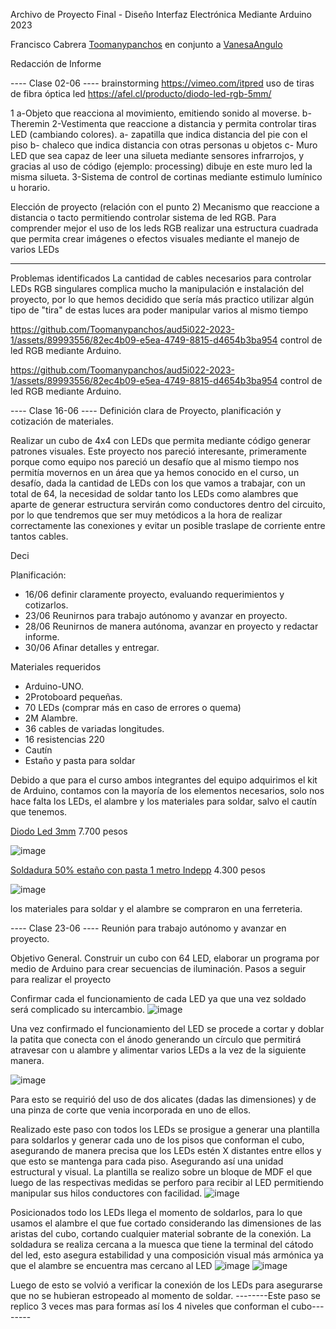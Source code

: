Archivo de Proyecto Final - Diseño Interfaz Electrónica Mediante Arduino        2023

Francisco Cabrera [Toomanypanchos](https://github.com/Toomanypanchos)
en conjunto a [VanesaAngulo](https://github.com/VanesaAngulo) 

Redacción de Informe

---- Clase 02-06 ----
brainstorming
https://vimeo.com/itpred
uso de tiras de fibra óptica led
https://afel.cl/producto/diodo-led-rgb-5mm/

1 a-Objeto que reacciona al movimiento, emitiendo sonido al moverse.
  b-Theremin
2-Vestimenta que reaccione a distancia y permita controlar tiras LED (cambiando colores).
a-	zapatilla que indica distancia del pie con el piso
b-	chaleco que indica distancia con otras personas u objetos
c-	Muro LED que sea capaz de leer una silueta mediante sensores infrarrojos, y gracias al uso de      código (ejemplo: processing) dibuje en este muro led la misma silueta.
3-Sistema de control de cortinas mediante estimulo lumínico u horario.

Elección de proyecto (relación con el punto 2)
Mecanismo que reaccione a distancia o tacto permitiendo controlar sistema de led RGB.
Para comprender mejor el uso de los leds RGB realizar una estructura cuadrada que permita crear imágenes o efectos visuales mediante el manejo de varios LEDs

-----------------------------------------------------------
Problemas identificados
La cantidad de cables necesarios para controlar LEDs RGB singulares complica mucho la manipulación e instalación del proyecto, por lo que hemos decidido que sería más practico utilizar algún tipo de "tira" de estas luces ara poder manipular varios al mismo tiempo 

https://github.com/Toomanypanchos/aud5i022-2023-1/assets/89993556/82ec4b09-e5ea-4749-8815-d4654b3ba954
control de led RGB mediante Arduino.
 

https://github.com/Toomanypanchos/aud5i022-2023-1/assets/89993556/82ec4b09-e5ea-4749-8815-d4654b3ba954
control de led RGB mediante Arduino.

---- Clase 16-06 ----
Definición clara de Proyecto, planificación y cotización de materiales.

Realizar un cubo de 4x4 con LEDs que permita mediante código generar patrones visuales. 
Este proyecto nos pareció interesante, primeramente porque como equipo nos pareció un desafío que al mismo tiempo nos permitía movernos en un área que ya hemos conocido en el curso, un desafío, dada la cantidad de LEDs con los que vamos a trabajar, con un total de 64, la necesidad de soldar tanto los LEDs como alambres que aparte de generar estructura servirán como conductores dentro del circuito, por lo que tendremos que ser muy metódicos a la hora de realizar correctamente las conexiones y evitar un posible traslape de corriente entre tantos cables.

Deci

Planificación:
-	16/06	definir claramente proyecto, evaluando requerimientos y cotizarlos.
-	23/06	Reunirnos para trabajo autónomo y avanzar en proyecto.
-	28/06	Reunirnos de manera autónoma, avanzar en proyecto y redactar informe.
-	30/06	Afinar detalles y entregar.

Materiales requeridos
-	Arduino-UNO.
-	2Protoboard pequeñas.
-	70 LEDs (comprar más en caso de errores o quema)
-	2M Alambre.
-	36 cables de variadas longitudes.
-	16 resistencias 220
-	Cautín
-	Estaño y pasta para soldar

Debido a que para el curso ambos integrantes del equipo adquirimos el kit de Arduino, contamos con la mayoría de los elementos necesarios, solo nos hace falta los LEDs, el alambre y los materiales para soldar, salvo el cautín que tenemos.

[Diodo Led 3mm](https://www.kowka.cl/diodos/157-diodo-led-3mm-alta-luminosidad.html)  7.700 pesos

![image](https://github.com/Toomanypanchos/aud5i022-2023-1/assets/89993556/3562fc13-44d6-41cf-a93a-ae9189c1044f)


[Soldadura 50% estaño con pasta 1 metro Indepp](https://www.easy.cl/soldadura-50-estano-con-pasta-1-metro-indepp-191160/p?gclid=Cj0KCQjw1_SkBhDwARIsANbGpFvWeUQibH3RAtVKBNBq65JOwZGxyx25PSW25UwPt-wz9p2_Tz9N6CQaAgVKEALw_wcB)  4.300 pesos

![image](https://github.com/Toomanypanchos/aud5i022-2023-1/assets/89993556/3ff61472-287a-44af-8c02-6d8d7ea8cdf6)

los materiales para soldar y el alambre se compraron en una ferreteria.

---- Clase 23-06 ----
Reunión para trabajo autónomo y avanzar en proyecto.

Objetivo General.
Construir un cubo con 64 LED, elaborar un programa por medio de Arduino para crear secuencias de iluminación. 
Pasos a seguir para realizar el proyecto

Confirmar cada el funcionamiento de cada LED ya que una vez soldado será complicado su intercambio.
![image](https://github.com/Toomanypanchos/aud5i022-2023-1/assets/89993556/6766128e-2c3b-4b2c-b3d0-0cb55f4cf58c)

Una vez confirmado el funcionamiento del LED se procede a cortar y doblar la patita que conecta con el ánodo generando un círculo que permitirá atravesar con u alambre y alimentar varios LEDs a la vez de la siguiente manera.

![image](https://github.com/Toomanypanchos/aud5i022-2023-1/assets/89993556/a1c2e052-e280-4842-9a30-cccb18b02858)

Para esto se requirió del uso de dos alicates (dadas las dimensiones) y de una pinza de corte que venia incorporada en uno de ellos.

Realizado este paso con todos los LEDs se prosigue a generar una plantilla para soldarlos y generar cada uno de los pisos que conforman el cubo, asegurando de manera precisa que los LEDs estén X distantes entre ellos y que esto se mantenga para cada piso. Asegurando así una unidad estructural y visual.
La plantilla se realizo sobre un bloque de MDF el que luego de las respectivas medidas se perforo para recibir al LED permitiendo manipular sus hilos conductores con facilidad.
![image](https://github.com/Toomanypanchos/aud5i022-2023-1/assets/89993556/cab6b545-153f-4adc-8739-b7bb10b41d7d)

Posicionados todo los LEDs llega el momento de soldarlos, para lo que usamos el alambre el que fue cortado considerando las dimensiones de las aristas del cubo, cortando cualquier material sobrante de la conexión.
La soldadura se realiza cercana a la muesca que tiene la terminal del cátodo del led, esto asegura estabilidad y una composición visual más armónica ya que el alambre se encuentra mas cercano al LED
![image](https://github.com/Toomanypanchos/aud5i022-2023-1/assets/89993556/c38ec6ff-2040-436c-911d-839a36d2a70c)
![image](https://github.com/Toomanypanchos/aud5i022-2023-1/assets/89993556/4bfb8c89-5858-41d4-bbb7-2f3bd29c1f58)

Luego de esto se volvió a verificar la conexión de los LEDs para asegurarse que no se hubieran estropeado al momento de soldar.
--------Este paso se replico 3 veces mas para formas así los 4 niveles que conforman el cubo--------




